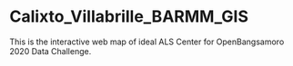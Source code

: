 # Calixto_Villabrille_BARMM_GIS
This is the interactive web map of ideal ALS Center for OpenBangsamoro 2020 Data Challenge.
